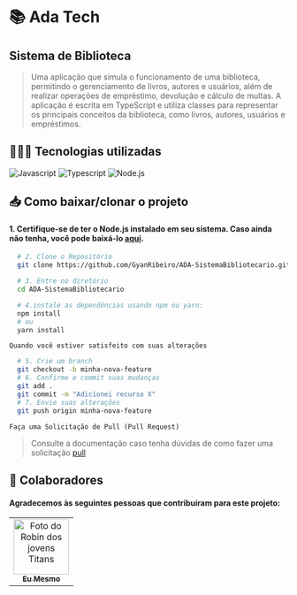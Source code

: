 ﻿# 📚 Ada Tech

## Sistema de Biblioteca

> Uma aplicação que simula o funcionamento de uma biblioteca, permitindo o gerenciamento de livros, autores e usuários, além de realizar operações de empréstimo, devolução e cálculo de multas. A aplicação é escrita em TypeScript e utiliza classes para representar os principais conceitos da biblioteca, como livros, autores, usuários e empréstimos.

## 🧑🏻‍💻 Tecnologias utilizadas
![Javascript](https://img.shields.io/badge/JavaScript-F7DF1E?style=for-the-badge&logo=javascript&logoColor=black)
![Typescript](https://img.shields.io/badge/TypeScript-007ACC?style=for-the-badge&logo=typescript&logoColor=white)
![Node.js](https://img.shields.io/badge/Node.js-43853D?style=for-the-badge&logo=node.js&logoColor=white)

## 📥 Como baixar/clonar o projeto
#### 1. Certifique-se de ter o Node.js instalado em seu sistema. Caso ainda não tenha, você pode baixá-lo [aqui](https://nodejs.org/).

```bash
  # 2. Clone o Repositório
  git clone https://github.com/GyanRibeiro/ADA-SistemaBibliotecario.git
```
```bash
  # 3. Entre no diretório
  cd ADA-SistemaBibliotecario
```

```bash
  # 4.instale as dependências usando npm ou yarn:
  npm install
  # ou
  yarn install
```

`Quando você estiver satisfeito com suas alterações`

``` bash
  # 5. Crie um branch
  git checkout -b minha-nova-feature
  # 6. Confirme e commit suas mudanças
  git add .
  git commit -m "Adicionei recurso X"
  # 7. Envie suas alterações
  git push origin minha-nova-feature
```
`Faça uma Solicitação de Pull (Pull Request)`
> Consulte a documentação caso tenha dúvidas de como fazer uma solicitação [pull](https://help.github.com/en/github/collaborating-with-issues-and-pull-requests/creating-a-pull-request)

## 🤝 Colaboradores

#### Agradecemos às seguintes pessoas que contribuíram para este projeto:

<table>
  <tr>
    <td align="center">
      <a href="https://github.com/GyanRibeiro">
        <img src="https://conteudo.imguol.com.br/c/parceiros/48/2021/11/24/seu-madruga-em-cena-do-chaves-1637785049183_v2_450x450.jpg" width="100px;" alt="Foto do Robin dos jovens Titans"/><br>
        <sub>
          <b>Eu Mesmo</b>
        </sub>
      </a>
    </td>
  </tr>
</table>
